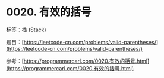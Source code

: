 # 0020. 有效的括号

标签：栈 (Stack)

题目：[https://leetcode-cn.com/problems/valid-parentheses/](https://leetcode-cn.com/problems/valid-parentheses/)

参考：[https://programmercarl.com/0020.有效的括号.html](https://programmercarl.com/0020.有效的括号.html)